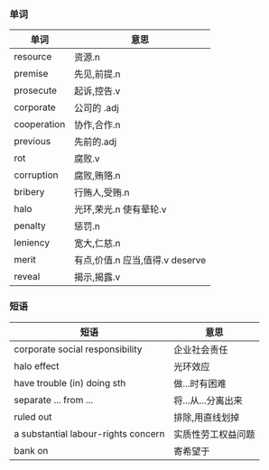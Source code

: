 ### 单词
|单词|意思|
|---|---|
|resource|资源.n|
|premise|先见,前提.n|
|prosecute|起诉,控告.v|
|corporate|公司的 .adj|
|cooperation|协作,合作.n|
|previous|先前的.adj|
|rot|腐败.v|
|corruption|腐败,贿赂.n|
|bribery|行贿人,受贿.n|
|halo|光环,荣光.n 使有晕轮.v|
|penalty|惩罚.n|
|leniency|宽大,仁慈.n|
|merit|有点,价值.n 应当,值得.v deserve|
|reveal|揭示,揭露.v|


### 短语
|短语|意思|
|---|---|
|corporate social responsibility| 企业社会责任|
|halo effect|光环效应|
|have trouble (in) doing sth|做...时有困难|
|separate ... from ...| 将...从...分离出来|
|ruled out|排除,用直线划掉|
|a substantial labour-rights concern|实质性劳工权益问题|
|bank on|寄希望于|
